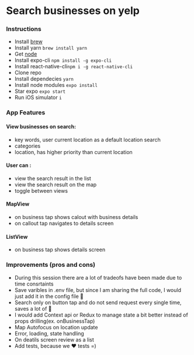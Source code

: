 # Search businesses on yelp

### Instructions
- Install [brew](https://brew.sh/)
- Install yarn `brew install yarn`
- Get [node](https://nodejs.org/en/download/)
- Install expo-cli `npm install -g expo-cli`
- Install react-native-cli`npm i -g react-native-cli`
- Clone repo
- Install dependecies `yarn`
- Install node modules `expo install`
- Star expo `expo start`
- Run iOS simulator `i`

### App Features
#### View businesses on search:
- key words, user current location as a default location search
- categories
- location, has higher priority than current location
#### User can :
- view the search result in the list
- view the search result on the map
- toggle between views
#### MapView
- on business tap shows calout with business details
- on callout tap navigates to details screen
#### ListView
- on business tap shows details screen

### Improvements (pros and cons)
- During this session there are a lot of tradeofs have been made due to time consrtaints 
- Save varibles in .env file, but since I am sharing the full code, I would just add it in the config file 🤷
- Search only on button tap and do not send request every single time, saves a lot of 💸
- I would add Context api or Redux to manage state a bit better instead of props drilling(ex. onBusinessTap)
- Map Autofocus on location update
- Error, loading, state handling
- On deatils screen review as a list
- Add tests, because we ❤️ tests =) 